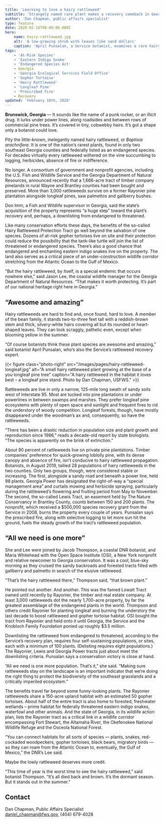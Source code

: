 ```yaml
---
title: 'Learning to love a hairy rattleweed'
subtitle: 'Strangely named rare plant makes a recovery comeback in Georgia'
author: 'Dan Chapman, public affairs specialist'
type: feature
date: 2020-02-18T00:00:00.000Z
hero:
    name: hairy-rattleweed.jpg
    alt: 'A low-growing shrub with leaves like sand dollars'
    caption: 'April Punsalan, a Service botanist, examines a rare hairy rattleweed plant. Photo by Daniel Chapman, USFWS.'
tags:
    - 'At-Risk Species'
    - 'Eastern Indigo Snake'
    - 'Endangered Species Act'
    - Georgia
    - 'Georgia Ecological Services Field Office'
    - 'Gopher Tortoise'
    - 'Hairy Rattleweed'
    - 'Longleaf Pine'
    - 'Prescribed Fire'
    - Recovery
updated: 'February 18th, 2020'
---
```


**Brunswick, Georgia** &mdash; It sounds like the name of a punk rocker, or an illicit drug. It lurks under power lines, along roadsides and between rows of commercial pine trees. It’s covered in tiny, cobwebby hairs. It’s got a shape only a botanist could love.

Pity the little-known, inelegantly named hairy rattleweed, or _Baptisia arachnifera_. It is one of the nation’s rarest plants, found in only two southeast Georgia counties and federally listed as an endangered species. For decades virtually every rattleweed withered on the vine succumbing to logging, herbicides, absence of fire or indifference.

No longer. A consortium of government and nonprofit agencies, including the U.S. Fish and Wildlife Service and the Georgia Department of Natural Resources, announced recently that a 1,666-acre tract of timber company pinelands in rural Wayne and Brantley counties had been bought and preserved. More than 3,000 rattleweeds survive on a former Rayonier pine plantation alongside longleaf pines, saw palmettos and gallberry bushes.

Don Imm, a Fish and Wildlife supervisor in Georgia, said the state’s acquisition of the property represents “a huge step” toward the plant’s recovery and, perhaps, a downlisting from endangered to threatened.

Like many conservation efforts these days, the benefits of the so-called Hairy Rattleweed Protection Tract go well beyond the salvation of one species. Dozens of at-risk gopher tortoises live on site and their protection could reduce the possibility that the tank-like turtle will join the list of threatened or endangered species. There’s also a good chance that endangered and enchanting eastern indigo snakes live on the property. The land also serves as a critical piece of an under-construction wildlife corridor stretching from the Atlantic Ocean to the Gulf of Mexico.

“But the hairy rattleweed, by itself, is a special endemic that occurs nowhere else,” said Jason Lee, the coastal wildlife manager for the Georgia Department of Natural Resources. “That makes it worth protecting. It’s part of our national heritage right here in Georgia.”

## “Awesome and amazing”

Hairy rattleweeds are hard to find and, once found, hard to love. A member of the bean family, it stands two-to-three feet tall with a reddish-brown stem and thick, silvery-white hairs covering all but its rounded or heart-shaped leaves. They can look scraggly, pathetic even, except when blooming yellow in the summer.

“Of course botanists think these plant species are awesome and amazing,” said botanist April Punsalan, who’s also the Service’s rattleweed recovery expert.

{{< figure class="photo-right" src="/images/pages/hairy-rattleweed-longleaf.jpg" alt="A small hairy rattleweed plant growing at the base of a you longleaf pine tree" caption="A hairy rattleweed in the habitat it loves best – a longleaf pine stand. Photo by Dan Chapman, USFWS." >}}

Rattleweeds are live in only a narrow, 125-mile long swath of sandy soils west of Interstate 95. Most are tucked into pine plantations or under powerlines in between swamps and marshes. They prefer longleaf pine ecosystems with plenty of open space and sunlight and frequent fires to rid the understory of woody competition. Longleaf forests, though, have mostly disappeared under the woodman’s ax and, consequently, so have the rattleweeds.

“There has been a drastic reduction in population size and plant growth and reproduction since 1986,” reads a decade-old report by state biologists. “The species is apparently on the brink of extinction.”

About 90 percent of rattleweeds live on private pine plantations. Timber companies’ preference for quick-growing loblolly pine, with its dense canopy and absence of fire, isn’t conducive to hairy rattleweed propagation. Botanists, in August 2019, tallied 28 populations of hairy rattleweeds in the two counties. Only two groups, though, were considered stable or increasing. The first, alongside a sandy road and beneath a power line, held 98 plants. Georgia Power has designated the right-of-way a “special management area” and curtails mowing and herbicide spraying, particularly during the rattleweed’s flowering and fruiting period from May to November. The second, the so-called Lewis Tract, an easement held by The Nature Conservancy in Brantley County, counts between 150 and 200 plants. The nonprofit, which received a \$500,000 species recovery grant from the Service in 2008, burns the property every couple of years. Punsalan says the prescribed fire, along with selective logging to let more sun hit the ground, fuels the steady growth of the tract’s rattleweed population.

## “All we need is one more”

She and Lee were joined by Jacob Thompson, a coastal DNR botanist, and Maria Whitehead with the Open Space Institute (OSI), a New York nonprofit and relative newcomer to Georgia conservation. It was a cool, blue-sky morning as they cruised the sandy backroads and forested tracts filled with gallberry and palmetto in search of the elusive rattleweed.

“That’s the hairy rattleweed there,” Thompson said, “that brown plant.”

He pointed out another. And another. This was the famed Lowalt Tract owned until recently by Rayonier, the timber and real estate company. At least 3,000 rattleweeds dot the nearly 1,700-acre property, by far the greatest assemblage of the endangered plants in the world. Thompson and others credit Rayonier for planting longleaf and burning the understory the last decade to boost rattleweed and gopher tortoise habitat. OSI bought the tract from Rayonier and held onto it until Georgia, the Service and the Knobloch Family Foundation ponied up roughly \$3.5 million.

Downlisting the rattleweed from endangered to threatened, according to the Service’s recovery plan, requires four self-sustaining populations, or sites, each with a minimum of 100 plants. (Delisting requires eight populations.) The Rayonier, Lewis and Georgia Power tracts just about meet the downlisting criteria. Punsalan says a conservation victory is close at hand.

“All we need is one more population. That’s it,” she said. “Making sure rattleweeds stay on the landscape is an important indicator that we’re doing the right thing to protect the biodiversity of the southeast grasslands and a critically imperiled ecosystem.”

The benefits travel far beyond some funny-looking plants. The Rayonier rattleweeds share a 150-acre upland habitat with an estimated 50 gopher tortoises. About half of the entire tract is also home to forested, freshwater wetlands – prime habitat for federally threatened eastern indigo snakes, waterfowl and other animals. And the state of Georgia, in its wildlife action plan, lists the Rayonier tract as a critical link in a wildlife corridor encompassing Fort Stewart, the Altamaha River, the Okefenokee National Wildlife Refuge and the Osceola National Forest.

“You can connect habitats for all sorts of species &mdash; plants, snakes, red-cockaded woodpeckers, gopher tortoises, black bears, migratory birds &mdash; so they can roam from the Atlantic Ocean to, eventually, the Gulf of Mexico,” the DNR’s Lee said.

Maybe the lowly rattleweed deserves more credit.

“This time of year is the worst time to see the hairy rattleweed,” said botanist Thompson. “It’s all died back and brown. It’s the dormant season. But it stands out in the summer.”

## Contact

Dan Chapman, Public Affairs Specialist  
[daniel_chapman@fws.gov](mailto:daniel_chapman@fws.gov), (404) 679-4028
